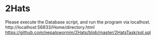 # 2Hats
Please execute the Database script,
and run the program via localhost.
http://localhost:56833/Home/directory.html
https://github.com/nepalswornim/2Hats/blob/master/2HatsTask/sql.sql
